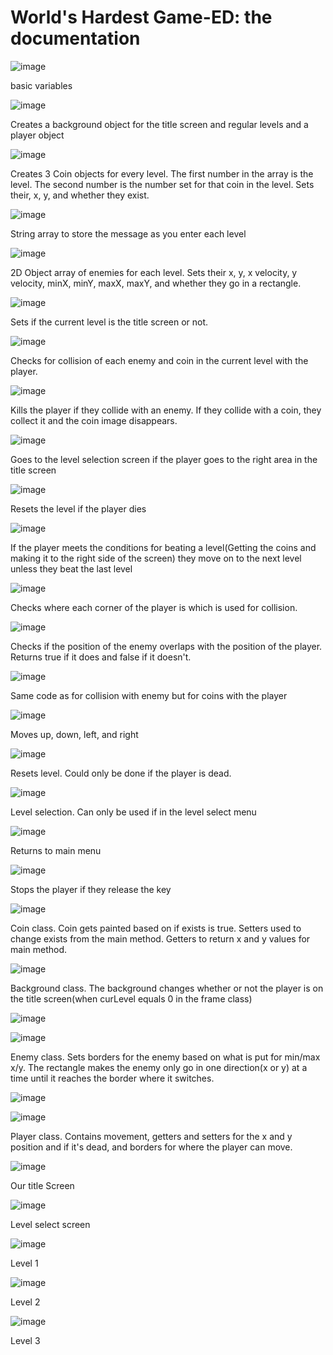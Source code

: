 # World's Hardest Game-ED: the documentation
![image](https://user-images.githubusercontent.com/63608754/147980986-76670da8-cd46-4cf2-b899-06bb01a6173e.png)

basic variables


![image](https://user-images.githubusercontent.com/63608754/147981006-7caf0b9f-77cb-4ef2-9d9d-ae8cc7e519d2.png)

Creates a background object for the title screen and regular levels and a player object


![image](https://user-images.githubusercontent.com/63608754/147981069-ccd4595a-c74b-4ade-a2d3-bc58755e9a80.png)

Creates 3 Coin objects for every level. The first number in the array is the level. The second number is the number set for that coin in the level. Sets their, x, y, and whether they exist.


![image](https://user-images.githubusercontent.com/63608754/147981171-3ae1a97d-431d-47f3-b562-90edb5fdb8c4.png)

String array to store the message as you enter each level


![image](https://user-images.githubusercontent.com/63608754/147981558-c2d9913a-1a2e-4631-bcb9-28a1e99040b8.png)

2D Object array of enemies for each level. Sets their x, y, x velocity, y velocity, minX, minY, maxX, maxY, and whether they go in a rectangle. 


![image](https://user-images.githubusercontent.com/63608754/147981793-ccf8b071-beb7-4004-b889-1e55a9031c24.png)

Sets if the current level is the title screen or not. 


![image](https://user-images.githubusercontent.com/63608754/147981926-7b04e303-ac32-43cc-a594-00c662cbb5e8.png)

Checks for collision of each enemy and coin in the current level with the player.


![image](https://user-images.githubusercontent.com/63608754/147982018-bfc23168-9f57-4915-9f8e-e1b05c3b441b.png)

Kills the player if they collide with an enemy. If they collide with a coin, they collect it and the coin image disappears.

![image](https://user-images.githubusercontent.com/63608754/147982154-87219be6-c129-412c-a670-f586eceae57e.png)

Goes to the level selection screen if the player goes to the right area in the title screen

![image](https://user-images.githubusercontent.com/63608754/147982229-3ab099d0-4638-410b-8c77-5c188cd2cfef.png)

Resets the level if the player dies

![image](https://user-images.githubusercontent.com/63608754/147982262-37108a8d-9095-48b1-b241-e5a653b80f4a.png)

If the player meets the conditions for beating a level(Getting the coins and making it to the right side of the screen) they move on to the next level unless they beat the last level

![image](https://user-images.githubusercontent.com/63608754/147982396-aa36ff09-cf3c-4788-b7ec-b475dc980fd0.png)

Checks where each corner of the player is which is used for collision.


![image](https://user-images.githubusercontent.com/63608754/147982453-2b873eca-1e81-4844-8958-108ed62b5617.png)

Checks if the position of the enemy overlaps with the position of the player. Returns true if it does and false if it doesn't.


![image](https://user-images.githubusercontent.com/63608754/147982524-f815bb7a-3cd5-45b2-8390-521446391272.png)

Same code as for collision with enemy but for coins with the player


![image](https://user-images.githubusercontent.com/63608754/147982581-a00022c6-31b7-493e-92f1-5e590d433a3c.png)

Moves up, down, left, and right


![image](https://user-images.githubusercontent.com/63608754/147982629-d28aee78-bbdc-4fbd-9145-bac4707a4d2d.png)

Resets level. Could only be done if the player is dead.


![image](https://user-images.githubusercontent.com/63608754/147982667-43f51ad7-ddaa-4433-a3f6-130fc1dac8bf.png)

Level selection. Can only be used if in the level select menu


![image](https://user-images.githubusercontent.com/63608754/147982724-25352368-44ba-4a4d-85f9-94e21329121b.png)

Returns to main menu


![image](https://user-images.githubusercontent.com/63608754/147982754-b8a3aaee-56e9-45e5-a045-eb8d90faf495.png)


Stops the player if they release the key


![image](https://user-images.githubusercontent.com/63608754/147982815-63ebc69f-ffa1-4ccb-9dac-81b94687fe74.png)

Coin class. Coin gets painted based on if exists is true. Setters used to change exists from the main method. Getters to return x and y values for main method.


![image](https://user-images.githubusercontent.com/63608754/148121401-0f974848-54bf-4dbc-afaa-3537b6013018.png)

Background class. The background changes whether or not the player is on the title screen(when curLevel equals 0 in the frame class)


![image](https://user-images.githubusercontent.com/63608754/148121566-99faeb93-c589-483f-982b-7aac87770f93.png)

![image](https://user-images.githubusercontent.com/63608754/148121590-1dae89cd-8853-4ff2-9f4a-a2be6d203684.png)

Enemy class. Sets borders for the enemy based on what is put for min/max x/y. The rectangle makes the enemy only go in one direction(x or y) at a time until it reaches the border where it switches.

![image](https://user-images.githubusercontent.com/63608754/148121782-322dfbe2-4818-4ef7-956b-c343097f9318.png)

![image](https://user-images.githubusercontent.com/63608754/148121845-ee4e9e08-ac87-4ad5-82e4-6c8f640f0f1b.png)

Player class. Contains movement, getters and setters for the x and y position and if it's dead, and borders for where the player can move.

![image](https://user-images.githubusercontent.com/90798634/148291471-b32f5c47-6fc3-4869-b40e-d9650e982a8f.png)

Our title Screen

![image](https://user-images.githubusercontent.com/90798634/148291552-16555526-4cdb-4fd2-9b24-586cba3cf7ce.png)

Level select screen

![image](https://user-images.githubusercontent.com/90798634/148291727-6337d1a5-dd91-42ca-9ab0-ea635acd6172.png)

Level 1

![image](https://user-images.githubusercontent.com/90798634/148291836-8e5a9435-9ac5-4c5f-bbf7-81b7c9a43b55.png)

Level 2

![image](https://user-images.githubusercontent.com/90798634/148291928-b0d6f16c-7ca0-4b52-8961-0ee06b6d08fa.png)

Level 3


